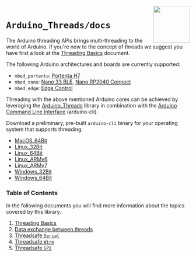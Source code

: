 <img src="https://content.arduino.cc/website/Arduino_logo_teal.svg" height="100" align="right"/>

`Arduino_Threads/docs`
======================
The Arduino threading APIs brings multi-threading to the world of Arduino. If you're new to the concept of threads we suggest you have first a look at the [Threading Basics](01-threading-basics.md) document.

The following Arduino architectures and boards are currently supported:
* `mbed_portenta`: [Portenta H7](https://store.arduino.cc/products/portenta-h7)
* `mbed_nano`: [Nano 33 BLE](https://store.arduino.cc/arduino-nano-33-ble), [Nano RP2040 Connect](https://store.arduino.cc/nano-rp2040-connect)
* `mbed_edge`: [Edge Control](https://store.arduino.cc/products/arduino-edge-control)

<!-- TODO: Is Nicla Sense ME also supported? I'd guess so. -->

Threading with the above mentioned Arduino cores can be achieved by leveraging the [Arduino_Threads](https://github.com/bcmi-labs/Arduino_Threads) library in combination with the [Arduino Command Line Interface](https://github.com/facchinm/arduino-cli/commits/arduino_threads_rebased) (arduino-cli). <!-- Will it be supported by the IDE too? Should we mention it? -->

Download a preliminary, pre-built `arduino-cli` binary for your operating system that supports threading:
* [MacOS_64Bit](https://downloads.arduino.cc/tools/arduino-cli/inot_support/arduino-cli_git-snapshot_macOS_64bit.tar.gz)
* [Linux_32Bit](https://downloads.arduino.cc/tools/arduino-cli/inot_support/arduino-cli_git-snapshot_Linux_32bit.tar.gz)
* [Linux_64Bit](https://downloads.arduino.cc/tools/arduino-cli/inot_support/arduino-cli_git-snapshot_Linux_64bit.tar.gz)
* [Linux_ARMv6](https://downloads.arduino.cc/tools/arduino-cli/inot_support/arduino-cli_git-snapshot_Linux_ARMv6.tar.gz)
* [Linux_ARMv7](https://downloads.arduino.cc/tools/arduino-cli/inot_support/arduino-cli_git-snapshot_Linux_ARMv7.tar.gz)
* [Windows_32Bit](https://downloads.arduino.cc/tools/arduino-cli/inot_support/arduino-cli_git-snapshot_Windows_32bit.zip)
* [Windows_64Bit](https://downloads.arduino.cc/tools/arduino-cli/inot_support/arduino-cli_git-snapshot_Windows_64bit.zip)

### Table of Contents

In the following documents you will find more information about the topics covered by this library.

1. [Threading Basics](01-threading-basics.md)
2. [Data exchange between threads](02-data-exchange.md)
3. [Threadsafe `Serial`](03-threadsafe-serial.md)
4. [Threadsafe `Wire`](04-threadsafe-wire.md)
5. [Threadsafe `SPI`](05-threadsafe-spi.md)
